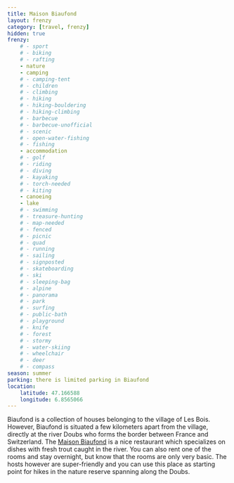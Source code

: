 ```yaml
---
title: Maison Biaufond
layout: frenzy
category: [travel, frenzy]
hidden: true
frenzy:
    # - sport
    # - biking
    # - rafting
    - nature
    - camping
    # - camping-tent
    # - children
    # - climbing
    # - hiking
    # - hiking-bouldering
    # - hiking-climbing
    # - barbecue
    # - barbecue-unofficial
    # - scenic
    # - open-water-fishing
    # - fishing
    - accommodation
    # - golf
    # - riding
    # - diving
    # - kayaking
    # - torch-needed
    # - kiting
    - canoeing
    - lake
    # - swimming
    # - treasure-hunting
    # - map-needed
    # - fenced
    # - picnic
    # - quad
    # - running
    # - sailing
    # - signposted
    # - skateboarding
    # - ski
    # - sleeping-bag
    # - alpine
    # - panorama
    # - park
    # - surfing
    # - public-bath
    # - playground
    # - knife
    # - forest
    # - stormy
    # - water-skiing
    # - wheelchair
    # - deer
    # - compass
season: summer
parking: there is limited parking in Biaufond
location:
    latitude: 47.166588
    longitude: 6.8565066
---
```


Biaufond is a collection of houses belonging to the village of Les Bois. However, Biaufond is situated a few kilometers apart from the village, directly at the river Doubs who forms the border between France and Switzerland. The [Maison Biaufond](http://www.maison-biaufond.ch) is a nice restaurant which specializes on dishes with fresh trout caught in the river. You can also rent one of the rooms and stay overnight, but know that the rooms are only very basic. The hosts however are super-friendly and you can use this place as starting point for hikes in the nature reserve spanning along the Doubs.